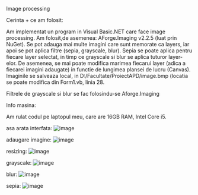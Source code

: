Image processing

Cerinta + ce am folosit: 

  Am implementat un program in Visual Basic.NET care face image processing. Am folosit,de asemenea: AForge.Imaging v2.2.5 (luat prin NuGet). Se pot adauga mai multe imagini care sunt memorate ca layers, 
  iar apoi se pot aplica filtre (sepia, grayscale, blur). Sepia se poate aplica pentru fiecare layer selectat, in timp ce grayscale si blur se aplica tuturor layer-elor. De asemenea, se mai poate modifica
  marimea fiecarui layer (adica a fiecarei imagini adaugate) in functie de lungimea plansei de lucru (Canvas). Imaginile se salveaza local, in D:/Facultate/ProiectAPD/image.bmp (locatia se poate modifica
  din Form1.vb, linia 28.

  Filtrele de grayscale si blur se fac folosindu-se Aforge.Imaging

Info masina:

  Am rulat codul pe laptopul meu, care are 16GB RAM, Intel Core i5.

asa arata interfata:
![image](https://github.com/cristina07a/Image-processing/assets/122676393/9d108055-6a6a-4527-9b65-2c28175cf567)

adaugare imagine:
![image](https://github.com/cristina07a/Image-processing/assets/122676393/f8357876-72d0-4b57-96df-976826816f6c)

resizing:
![image](https://github.com/cristina07a/Image-processing/assets/122676393/85734470-bbc6-4cd2-9538-4bfd70635510)

grayscale:
![image](https://github.com/cristina07a/Image-processing/assets/122676393/5153fd35-6c30-4712-a605-e666db0f114f)

blur:
![image](https://github.com/cristina07a/Image-processing/assets/122676393/51d94c82-7cc6-4ebd-a2a7-56370ee2b73f)

sepia:
![image](https://github.com/cristina07a/Image-processing/assets/122676393/5d309429-6ec5-40d5-94f2-5a52c9098a80)



